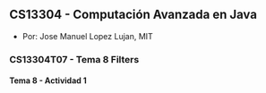 ## CS13304 - Computación Avanzada en Java
- Por: Jose Manuel Lopez Lujan, MIT

### CS13304T07 - Tema 8 Filters
 
#### Tema 8 -  Actividad 1